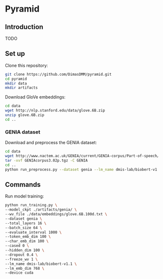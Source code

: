 # Pyramid

## Introduction

TODO

## Set up

Clone this repository:
```sh
git clone https://github.com/DimasDMM/pyramid.git
cd pyramid
mkdir data
mkdir artifacts
```

Download GloVe embeddings:
```sh
cd data
wget http://nlp.stanford.edu/data/glove.6B.zip
unzip glove.6B.zip
cd ..
```

### GENIA dataset

Download and preprocess the GENIA dataset:
```sh
cd data
wget http://www.nactem.ac.uk/GENIA/current/GENIA-corpus/Part-of-speech/GENIAcorpus3.02p.tgz
tar -xvf GENIAcorpus3.02p.tgz -C GENIA
cd ..
python run_preprocess.py --dataset genia --lm_name dmis-lab/biobert-v1.1 --cased 0
```

## Commands

Run model training:
```sh
python run_training.py \
--model_ckpt ./artifacts/genia/ \
--wv_file ./data/embeddings/glove.6B.100d.txt \
--dataset genia \
--total_layers 16 \
--batch_size 64 \
--evaluate_interval 1000 \
--token_emb_dim 100 \
--char_emb_dim 100 \
--cased 0 \
--hidden_dim 100 \
--dropout 0.4 \
--freeze_wv 1 \
--lm_name dmis-lab/biobert-v1.1 \
--lm_emb_dim 768 \
--device cuda
```

